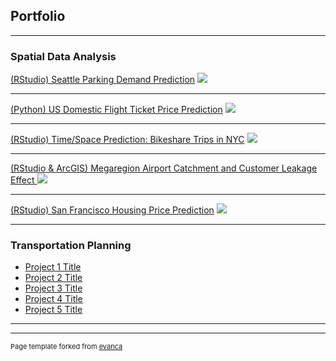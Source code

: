 ## Portfolio

---

### Spatial Data Analysis 

[(RStudio) Seattle Parking Demand Prediction](/project_markdown/Seattle_parking.html)
<img src="https://github.com/evanca/evanca.github.io/blob/master/images/dand_p8_thumbnail.jpg?raw=true"/>

---
[(Python) US Domestic Flight Ticket Price Prediction](https://cpln-flight-control.github.io/Airline-Ticket-Price-Prediction/Visualizations)
<img src="https://github.com/evanca/evanca.github.io/blob/master/images/dand_p7_thumbnail.jpg?raw=true"/>

---
[(RStudio) Time/Space Prediction: Bikeshare Trips in NYC](/project_markdown/NYC_bikeshare.html)
<img src="https://github.com/evanca/evanca.github.io/blob/master/images/dand_p7_thumbnail.jpg?raw=true"/>

---
[(RStudio & ArcGIS) Megaregion Airport Catchment and Customer Leakage Effect ](/project_markdown/Megaregion_Texas.html)
<img src="https://github.com/evanca/evanca.github.io/blob/master/images/dand_p6_thumbnail.jpg?raw=true"/>

---
[(RStudio) San Francisco Housing Price Prediction](/project_markdown/SF_housingprice.html)
<img src="https://github.com/evanca/evanca.github.io/blob/master/images/eis_thumbnail.jpg?raw=true"/>

---


### Transportation Planning

- [Project 1 Title](http://example.com/)
- [Project 2 Title](http://example.com/)
- [Project 3 Title](http://example.com/)
- [Project 4 Title](http://example.com/)
- [Project 5 Title](http://example.com/)

---




---
<p style="font-size:11px">Page template forked from <a href="https://github.com/evanca/quick-portfolio">evanca</a></p>
<!-- Remove above link if you don't want to attibute -->
